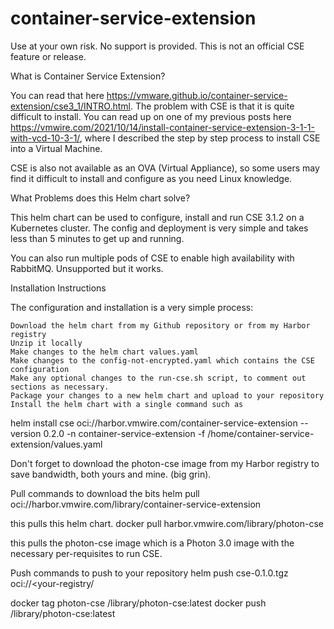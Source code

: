 # container-service-extension

Use at your own risk. No support is provided. This is not an official CSE feature or release.

What is Container Service Extension?

You can read that here https://vmware.github.io/container-service-extension/cse3_1/INTRO.html. The problem with CSE is that it is quite difficult to install. You can read up on one of my previous posts here https://vmwire.com/2021/10/14/install-container-service-extension-3-1-1-with-vcd-10-3-1/, where I described the step by step process to install CSE into a Virtual Machine.

CSE is also not available as an OVA (Virtual Appliance), so some users may find it difficult to install and configure as you need Linux knowledge.

What Problems does this Helm chart solve?

This helm chart can be used to configure, install and run CSE 3.1.2 on a Kubernetes cluster. The config and deployment is very simple and takes less than 5 minutes to get up and running.

You can also run multiple pods of CSE to enable high availability with RabbitMQ. Unsupported but it works.

Installation Instructions

The configuration and installation is a very simple process:

    Download the helm chart from my Github repository or from my Harbor registry
    Unzip it locally
    Make changes to the helm chart values.yaml
    Make changes to the config-not-encrypted.yaml which contains the CSE configuration
    Make any optional changes to the run-cse.sh script, to comment out sections as necessary.
    Package your changes to a new helm chart and upload to your repository
    Install the helm chart with a single command such as

helm install cse oci://harbor.vmwire.com/container-service-extension --version 0.2.0 -n container-service-extension -f /home/container-service-extension/values.yaml

Don't forget to download the photon-cse image from my Harbor registry to save bandwidth, both yours and mine. (big grin).

Pull commands to download the bits helm pull oci://harbor.vmwire.com/library/container-service-extension

this pulls this helm chart. docker pull harbor.vmwire.com/library/photon-cse

this pulls the photon-cse image which is a Photon 3.0 image with the necessary per-requisites to run CSE.

Push commands to push to your repository helm push cse-0.1.0.tgz oci://<your-registry/

docker tag photon-cse /library/photon-cse:latest docker push /library/photon-cse:latest

